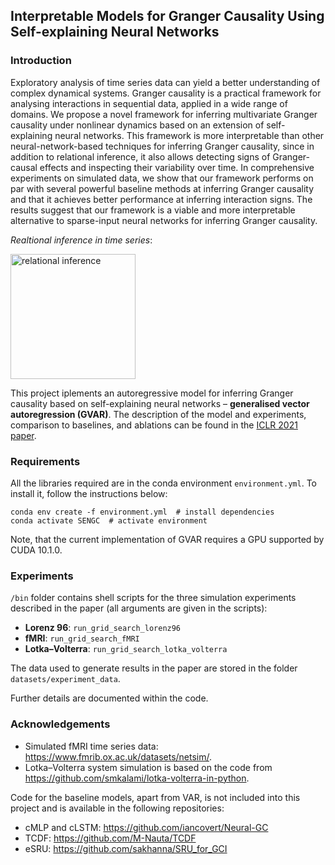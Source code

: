 ## Interpretable Models for Granger Causality Using Self-explaining Neural Networks

### Introduction
Exploratory analysis of time series data can yield a better understanding of complex dynamical systems. Granger causality is a practical framework for analysing interactions in sequential data, applied in a wide range of domains. We propose a novel framework for inferring multivariate Granger causality under nonlinear dynamics based on an extension of self-explaining neural networks. This framework is more interpretable than other neural-network-based techniques for inferring Granger causality, since in addition to relational inference, it also allows detecting signs of Granger-causal effects and inspecting their variability over time. In comprehensive experiments on simulated data, we show that our framework performs on par with several powerful baseline methods at inferring Granger causality and that it achieves better performance at inferring interaction signs. The results suggest that our framework is a viable and more interpretable alternative to sparse-input neural networks for inferring Granger causality.

*Realtional inference in time series*:
<p><img src="https://github.com/i6092467/GVAR/blob/master/images/scheme_panel_1.png" alt="relational inference" width="200" class="center"/></p>

This project iplements an autoregressive model for inferring Granger causality based on self-explaining neural networks – **generalised vector autoregression (GVAR)**. The description of the model and experiments, comparison to baselines, and ablations can be found in the [ICLR 2021 paper](https://openreview.net/forum?id=DEa4JdMWRHp).

### Requirements
All the libraries required are in the conda environment `environment.yml`. To install it, follow the instructions below:
```
conda env create -f environment.yml  # install dependencies
conda activate SENGC  # activate environment
```

Note, that the current implementation of GVAR requires a GPU supported by CUDA 10.1.0.

### Experiments
`/bin` folder contains shell scripts for the three simulation experiments described in the paper (all arguments are given in the scripts):
- **Lorenz 96**: `run_grid_search_lorenz96`
- **fMRI**: `run_grid_search_fMRI`
- **Lotka–Volterra**: `run_grid_search_lotka_volterra`

The data used to generate results in the paper are stored in the folder `datasets/experiment_data`.

Further details are documented within the code.

### Acknowledgements

- Simulated fMRI time series data: https://www.fmrib.ox.ac.uk/datasets/netsim/.
- Lotka–Volterra system simulation is based on the code from https://github.com/smkalami/lotka-volterra-in-python.

Code for the baseline models, apart from VAR, is not included into this project and is available in the following repositories:
- cMLP and cLSTM: https://github.com/iancovert/Neural-GC
- TCDF: https://github.com/M-Nauta/TCDF
- eSRU: https://github.com/sakhanna/SRU_for_GCI
